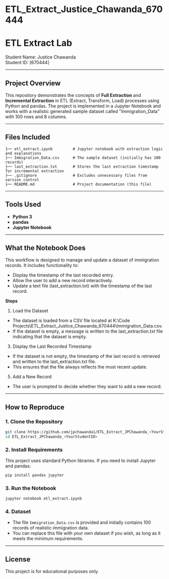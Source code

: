 # ETL_Extract_Justice_Chawanda_670444

# ETL Extract Lab

Student Name:   Justice Chawanda  
Student ID:     [670444]

---

## Project Overview

This repository demonstrates the concepts of **Full Extraction** and **Incremental Extraction** in ETL (Extract, Transform, Load) processes using Python and pandas. The project is implemented in a Jupyter Notebook and works with a realistic generated sample dataset called "Immigration_Data" with 100 rows and 8 columns.

---

## Files Included

```
├── etl_extract.ipynb         # Jupyter notebook with extraction logic and explanations
├── Immigration_Data.csv      # The sample dataset (initially has 100 records)
├── last_extraction.txt       # Stores the last extraction timestamp for incremental extraction
├── .gitignore                # Excludes unnecessary files from version control
├── README.md                 # Project documentation (this file)
```

---

## Tools Used

- **Python 3**
- **pandas**
- **Jupyter Notebook**

---

## What the Notebook Does

This workflow is designed to manage and update a dataset of immigration records. It includes functionality to:

- Display the timestamp of the last recorded entry.
- Allow the user to add a new record interactively.
- Update a text file (last_extraction.txt) with the timestamp of the last record.

**Steps**
1. Load the Dataset
- The dataset is loaded from a CSV file located at K:\Code Projects\ETL_Extract_Justice_Chawanda_670444\Immigration_Data.csv.
- If the dataset is empty, a message is written to the last_extraction.txt file indicating that the dataset is empty.

3. Display the Last Recorded Timestamp
- If the dataset is not empty, the timestamp of the last record is retrieved and written to the last_extraction.txt file.
- This ensures that the file always reflects the most recent update.

5. Add a New Record
- The user is prompted to decide whether they want to add a new record.

---

## How to Reproduce

### 1. Clone the Repository

```bash
git clone https://github.com/jpchawanda1/ETL_Extract_JPChawanda_<YourStudentID>.git
cd ETL_Extract_JPChawanda_<YourStudentID>
```

### 2. Install Requirements

This project uses standard Python libraries. If you need to install Jupyter and pandas:

```bash
pip install pandas jupyter
```

### 3. Run the Notebook

```bash
jupyter notebook etl_extract.ipynb
```

### 4. Dataset

- The file `Immigration_Data.csv` is provided and initially contains 100 records of realistic immigration data.
- You can replace this file with your own dataset if you wish, as long as it meets the minimum requirements.

---

## License

This project is for educational purposes only.
